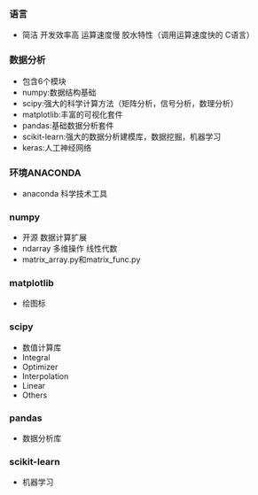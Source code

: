 ### 语言
* 简洁  开发效率高 运算速度慢 胶水特性（调用运算速度快的 C语言）

### 数据分析
* 包含6个模块
* numpy:数据结构基础
* scipy:强大的科学计算方法（矩阵分析，信号分析，数理分析）
* matplotlib:丰富的可视化套件
* pandas:基础数据分析套件
* scikit-learn:强大的数据分析建模库，数据挖掘，机器学习
* keras:人工神经网络

### 环境ANACONDA 
* anaconda 科学技术工具

### numpy
* 开源 数据计算扩展
* ndarray 多维操作 线性代数
* matrix_array.py和matrix_func.py

### matplotlib
* 绘图标

### scipy
* 数值计算库
* Integral
* Optimizer
* Interpolation
* Linear
* Others

### pandas
* 数据分析库

### scikit-learn
* 机器学习





